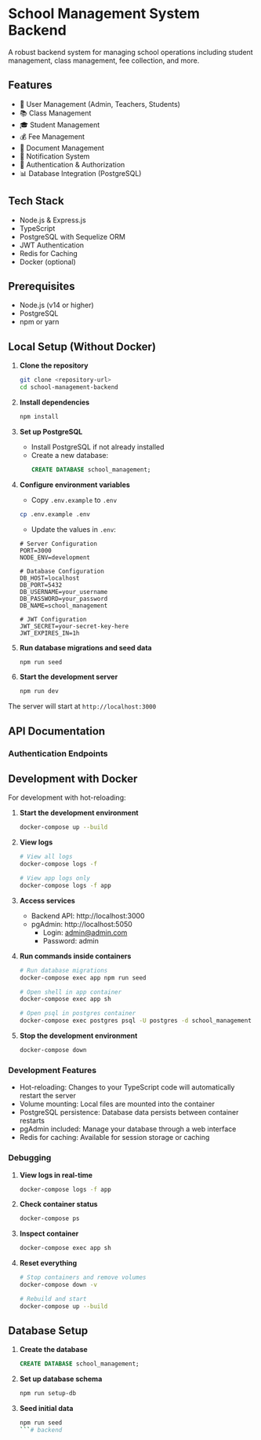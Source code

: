 # School Management System Backend

A robust backend system for managing school operations including student management, class management, fee collection, and more.

## Features

- 👥 User Management (Admin, Teachers, Students)
- 📚 Class Management
- 🎓 Student Management
- 💰 Fee Management
- 📄 Document Management
- 📱 Notification System
- 🔐 Authentication & Authorization
- 📊 Database Integration (PostgreSQL)

## Tech Stack

- Node.js & Express.js
- TypeScript
- PostgreSQL with Sequelize ORM
- JWT Authentication
- Redis for Caching
- Docker (optional)

## Prerequisites

- Node.js (v14 or higher)
- PostgreSQL
- npm or yarn

## Local Setup (Without Docker)

1. **Clone the repository**
   ```bash
   git clone <repository-url>
   cd school-management-backend
   ```

2. **Install dependencies**
   ```bash
   npm install
   ```

3. **Set up PostgreSQL**
   - Install PostgreSQL if not already installed
   - Create a new database:
     ```sql
     CREATE DATABASE school_management;
     ```

4. **Configure environment variables**
   - Copy `.env.example` to `.env`
   ```bash
   cp .env.example .env
   ```
   - Update the values in `.env`:
   ```env
   # Server Configuration
   PORT=3000
   NODE_ENV=development

   # Database Configuration
   DB_HOST=localhost
   DB_PORT=5432
   DB_USERNAME=your_username
   DB_PASSWORD=your_password
   DB_NAME=school_management

   # JWT Configuration
   JWT_SECRET=your-secret-key-here
   JWT_EXPIRES_IN=1h
   ```

5. **Run database migrations and seed data**
   ```bash
   npm run seed
   ```

6. **Start the development server**
   ```bash
   npm run dev
   ```

The server will start at `http://localhost:3000`

## API Documentation

### Authentication Endpoints 

## Development with Docker

For development with hot-reloading:

1. **Start the development environment**
   ```bash
   docker-compose up --build
   ```

2. **View logs**
   ```bash
   # View all logs
   docker-compose logs -f

   # View app logs only
   docker-compose logs -f app
   ```

3. **Access services**
   - Backend API: http://localhost:3000
   - pgAdmin: http://localhost:5050
     - Login: admin@admin.com
     - Password: admin

4. **Run commands inside containers**
   ```bash
   # Run database migrations
   docker-compose exec app npm run seed

   # Open shell in app container
   docker-compose exec app sh

   # Open psql in postgres container
   docker-compose exec postgres psql -U postgres -d school_management
   ```

5. **Stop the development environment**
   ```bash
   docker-compose down
   ```

### Development Features

- Hot-reloading: Changes to your TypeScript code will automatically restart the server
- Volume mounting: Local files are mounted into the container
- PostgreSQL persistence: Database data persists between container restarts
- pgAdmin included: Manage your database through a web interface
- Redis for caching: Available for session storage or caching

### Debugging

1. **View logs in real-time**
   ```bash
   docker-compose logs -f app
   ```

2. **Check container status**
   ```bash
   docker-compose ps
   ```

3. **Inspect container**
   ```bash
   docker-compose exec app sh
   ```

4. **Reset everything**
   ```bash
   # Stop containers and remove volumes
   docker-compose down -v

   # Rebuild and start
   docker-compose up --build
   ```

## Database Setup

1. **Create the database**
   ```sql
   CREATE DATABASE school_management;
   ```

2. **Set up database schema**
   ```bash
   npm run setup-db
   ```

3. **Seed initial data**
   ```bash
   npm run seed
   ```#   b a c k e n d  
 